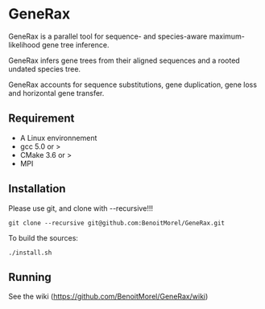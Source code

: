 # GeneRax 

GeneRax is a parallel tool for sequence- and species-aware maximum-likelihood gene tree inference.

GeneRax infers gene trees from their aligned sequences and a rooted undated species tree.

GeneRax accounts for sequence substitutions, gene duplication, gene loss and horizontal gene transfer.


## Requirement

* A Linux environnement
* gcc 5.0 or > 
* CMake 3.6 or >
* MPI

## Installation

Please use git,  and clone with --recursive!!!

```
git clone --recursive git@github.com:BenoitMorel/GeneRax.git
```

To build the sources:
```
./install.sh
```
## Running

See the wiki (https://github.com/BenoitMorel/GeneRax/wiki)

